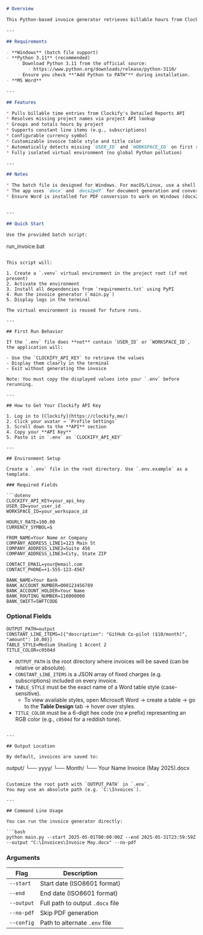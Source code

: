 ﻿```markdown
# Overview

This Python-based invoice generator retrieves billable hours from Clockify and produces styled `.docx` invoices, with optional PDF conversion.

---

## Requirements

- **Windows** (batch file support)
- **Python 3.11** (recommended)
    - Download Python 3.11 from the official source:  
        - https://www.python.org/downloads/release/python-3110/
    - Ensure you check **"Add Python to PATH"** during installation.
- **MS Word**

---

## Features

* Pulls billable time entries from Clockify's Detailed Reports API
* Resolves missing project names via project API lookup
* Groups and totals hours by project
* Supports constant line items (e.g., subscriptions)
* Configurable currency symbol
* Customizable invoice table style and title color
* Automatically detects missing `USER_ID` and `WORKSPACE_ID` on first run
* Fully isolated virtual environment (no global Python pollution)

---

## Notes

* The batch file is designed for Windows. For macOS/Linux, use a shell script or run the commands manually.
* The app uses `docx` and `docx2pdf` for document generation and conversion.
* Ensure Word is installed for PDF conversion to work on Windows (docx2pdf requires Word on Windows).


---

## Quick Start

Use the provided batch script:

```

run\_invoice.bat

````

This script will:

1. Create a `.venv` virtual environment in the project root (if not present)
2. Activate the environment
3. Install all dependencies from `requirements.txt` using PyPI
4. Run the invoice generator (`main.py`)
5. Display logs in the terminal

The virtual environment is reused for future runs.

---

## First Run Behavior

If the `.env` file does **not** contain `USER_ID` or `WORKSPACE_ID`, the application will:

- Use the `CLOCKIFY_API_KEY` to retrieve the values
- Display them clearly in the terminal
- Exit without generating the invoice

Note: You must copy the displayed values into your `.env` before rerunning.

---

## How to Get Your Clockify API Key

1. Log in to [Clockify](https://clockify.me/)
2. Click your avatar → `Profile Settings`
3. Scroll down to the **API** section
4. Copy your **API Key**
5. Paste it in `.env` as `CLOCKIFY_API_KEY`

---

## Environment Setup

Create a `.env` file in the root directory. Use `.env.example` as a template.

### Required Fields

```dotenv
CLOCKIFY_API_KEY=your_api_key
USER_ID=your_user_id
WORKSPACE_ID=your_workspace_id

HOURLY_RATE=100.00
CURRENCY_SYMBOL=$

FROM_NAME=Your Name or Company
COMPANY_ADDRESS_LINE1=123 Main St
COMPANY_ADDRESS_LINE2=Suite 456
COMPANY_ADDRESS_LINE3=City, State ZIP

CONTACT_EMAIL=your@email.com
CONTACT_PHONE=+1-555-123-4567

BANK_NAME=Your Bank
BANK_ACCOUNT_NUMBER=000123456789
BANK_ACCOUNT_HOLDER=Your Name
BANK_ROUTING_NUMBER=110000000
BANK_SWIFT=SWFTCODE
````

### Optional Fields

```dotenv
OUTPUT_PATH=output
CONSTANT_LINE_ITEMS=[{"description": "GitHub Co-pilot ($10/month)", "amount": 10.00}]
TABLE_STYLE=Medium Shading 1 Accent 2
TITLE_COLOR=c0504d
````

* `OUTPUT_PATH` is the root directory where invoices will be saved (can be relative or absolute).
* `CONSTANT_LINE_ITEMS` is a JSON array of fixed charges (e.g. subscriptions) included on every invoice.
* `TABLE_STYLE` must be the exact name of a Word table style (case-sensitive).
  * To view available styles, open Microsoft Word → create a table → go to the **Table Design** tab → hover over styles.
* `TITLE_COLOR` must be a 6-digit hex code (no `#` prefix) representing an RGB color (e.g., `c0504d` for a reddish tone).

```

---

## Output Location

By default, invoices are saved to:

```
output/
  └── yyyy/
      └── Month/
          └── Your Name Invoice (May 2025).docx
```

Customize the root path with `OUTPUT_PATH` in `.env`.
You may use an absolute path (e.g. `C:\Invoices`).

---

## Command Line Usage

You can run the invoice generator directly:

```bash
python main.py --start 2025-05-01T00:00:00Z --end 2025-05-31T23:59:59Z --output "C:\Invoices\Invoice May.docx" --no-pdf
```

### Arguments

| Flag       | Description                      |
| ---------- | -------------------------------- |
| `--start`  | Start date (ISO8601 format)      |
| `--end`    | End date (ISO8601 format)        |
| `--output` | Full path to output `.docx` file |
| `--no-pdf` | Skip PDF generation              |
| `--config` | Path to alternate `.env` file    |

``````